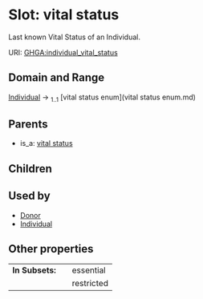 
# Slot: vital status


Last known Vital Status of an Individual.

URI: [GHGA:individual_vital_status](https://w3id.org/GHGA/individual_vital_status)


## Domain and Range

[Individual](Individual.md) &#8594;  <sub>1..1</sub> [vital status enum](vital status enum.md)

## Parents

 *  is_a: [vital status](vital_status.md)

## Children


## Used by

 * [Donor](Donor.md)
 * [Individual](Individual.md)

## Other properties

|  |  |  |
| --- | --- | --- |
| **In Subsets:** | | essential |
|  | | restricted |

